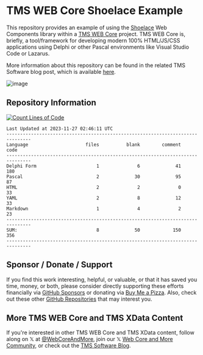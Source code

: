 # TMS WEB Core Shoelace Example
 This repository provides an example of using the [Shoelace](https://shoelace.style/) Web Components library within a [TMS WEB Core](https://www.tmssoftware.com/site/tmswebcore.asp) project. TMS WEB Core is, briefly, a tool/framework for developing modern 100% HTML/JS/CSS 
applications using Delphi or other Pascal environments like Visual Studio Code or Lazarus.

More information about this repository can be found in the related TMS Software blog post, which is available [here](https://www.tmssoftware.com/site/blog.asp?post=1051).

![image](https://user-images.githubusercontent.com/41052272/214730515-7399d536-3ef7-45de-969a-c332f402a824.png)

## Repository Information
[![Count Lines of Code](https://github.com/500Foods/TMS-WEB-Core-ShoelaceExample/actions/workflows/main.yml/badge.svg)](https://github.com/500Foods/TMS-WEB-Core-ShoelaceExample/actions/workflows/main.yml)
<!--CLOC-START -->
```
Last Updated at 2023-11-27 02:46:11 UTC
-------------------------------------------------------------------------------
Language                     files          blank        comment           code
-------------------------------------------------------------------------------
Delphi Form                      1              6             41            180
Pascal                           2             30             95             87
HTML                             2              2              0             33
YAML                             2              8             12             33
Markdown                         1              4              2             23
-------------------------------------------------------------------------------
SUM:                             8             50            150            356
-------------------------------------------------------------------------------
```
<!--CLOC-END-->

## Sponsor / Donate / Support
If you find this work interesting, helpful, or valuable, or that it has saved you time, money, or both, please consider directly supporting these efforts financially via [GitHub Sponsors](https://github.com/sponsors/500Foods) or donating via [Buy Me a Pizza](https://www.buymeacoffee.com/andrewsimard500). Also, check out these other [GitHub Repositories](https://github.com/500Foods?tab=repositories&q=&sort=stargazers) that may interest you.

## More TMS WEB Core and TMS XData Content
If you're interested in other TMS WEB Core and TMS XData content, follow along on 𝕏 at [@WebCoreAndMore](https://x.com/WebCoreAndMore), join our 𝕏 [Web Core and More Community](https://twitter.com/i/communities/1683267402384183296), or check out the [TMS Software Blog](https://www.tmssoftware.com/site/blog.asp).
